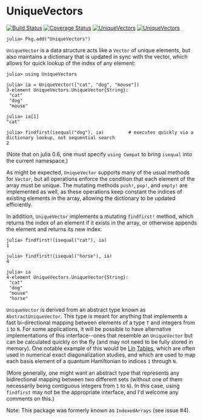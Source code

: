 # UniqueVectors

[![Build Status](https://travis-ci.org/garrison/UniqueVectors.jl.svg?branch=master)](https://travis-ci.org/garrison/UniqueVectors.jl)
[![Coverage Status](https://coveralls.io/repos/garrison/UniqueVectors.jl/badge.svg?branch=master)](https://coveralls.io/r/garrison/UniqueVectors.jl?branch=master)
[![UniqueVectors](http://pkg.julialang.org/badges/UniqueVectors_0.6.svg)](http://pkg.julialang.org/detail/UniqueVectors)
[![UniqueVectors](http://pkg.julialang.org/badges/UniqueVectors_0.7.svg)](http://pkg.julialang.org/detail/UniqueVectors)


    julia> Pkg.add("UniqueVectors")

`UniqueVector` is a data structure acts like a `Vector` of unique elements, but also maintains a dictionary that is updated in sync with the vector, which allows for quick lookup of the index of any element:

	julia> using UniqueVectors

	julia> ia = UniqueVector(["cat", "dog", "mouse"])
	3-element UniqueVectors.UniqueVector{String}:
	 "cat"
	 "dog"
	 "mouse"

	julia> ia[1]
	"cat"

	julia> findfirst(isequal("dog"), ia)         # executes quickly via a dictionary lookup, not sequential search
	2

(Note that on julia 0.6, one must specify `using Compat` to bring `isequal` into the current namespace.)

As might be expected, `UniqueVector` supports many of the usual methods for `Vector`, but all operations enforce the condition that each element of the array must be unique.  The mutating methods `push!`, `pop!`, and `empty!` are implemented as well, as these operations keep constant the indices of existing elements in the array, allowing the dictionary to be updated efficiently.

In addition, `UniqueVector` implements a mutating `findfirst!` method, which returns the index of an element if it exists in the array, or otherwise appends the element and returns its new index:

    julia> findfirst!(isequal("cat"), ia)
    1

    julia> findfirst!(isequal("horse"), ia)
	4

	julia> ia
	4-element UniqueVectors.UniqueVector{String}:
	 "cat"
	 "dog"
	 "mouse"
	 "horse"

`UniqueVector` is derived from an abstract type known as `AbstractUniqueVector`.  This type is meant for anything that implements a fast bi-directional mapping between elements of a type `T` and integers from `1` to `N`.  For some applications, it will be possible to have alternative implementations of this interface--ones that resemble an `UniqueVector` but can be calculated quickly on the fly (and may not need to be fully stored in memory).  One notable example of this would be [Lin](http://www.phy.cuhk.edu.hk/hqlin/paper/018PRB42_6561.pdf) [Tables](http://www.phy.cuhk.edu.hk/hqlin/paper/033ComPhys7_400.pdf), which are often used in numerical exact diagonalization studies, and which are used to map each basis element of a quantum Hamiltonian to indices `1` through `N`.

(More generally, one might want an abstract type that represents any bidirectional mapping between two different sets (without one of them necessarily being contiguous integers from `1` to `N`).  In this case, using `findfirst` may not be the appropriate interface, and I'd welcome any comments on this.)

Note: This package was formerly known as `IndexedArrays` (see issue #4).
